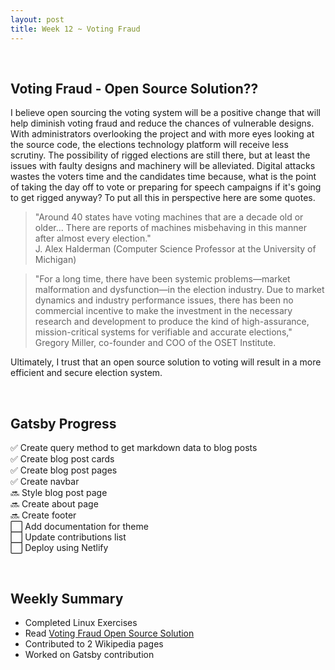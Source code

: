 ```yaml
---
layout: post
title: Week 12 ~ Voting Fraud 
---
```

<br>

## Voting Fraud - Open Source Solution?? 
I believe open sourcing the voting system will be a positive change that will help 
diminish voting fraud and reduce the chances of vulnerable designs. With administrators 
overlooking the project and with more eyes looking at the source code, the elections 
technology platform will receive less scrutiny. The possibility of rigged elections are 
still there, but at least the issues with faulty designs and machinery will be alleviated.
Digital attacks wastes the voters time and the candidates time because, what is the point of 
taking the day off to vote or preparing for speech campaigns if it's going to get rigged anyway?
To put all this in perspective here are some quotes. 

> "Around 40 states have voting machines that are a decade old or older... There are reports of machines misbehaving in this manner after almost every election."  
J. Alex Halderman (Computer Science Professor at the University of Michigan)

> "For a long time, there have been systemic problems—market malformation and dysfunction—in the election industry. Due to market dynamics and industry performance issues, there has been no commercial incentive to make the investment in the necessary research and development to produce the kind of high-assurance, mission-critical systems for verifiable and accurate elections,"  
Gregory Miller, co-founder and COO of the OSET Institute.

Ultimately, I trust that an open source solution to voting will result in a more efficient 
and secure election system. 

<br>

## Gatsby Progress
✅ Create query method to get markdown data to blog posts  
✅ Create blog post cards  
✅ Create blog post pages  
✅ Create navbar  
🔜 Style blog post page  
🔜 Create about page  
🔜 Create footer  
⬜ Add documentation for theme  
⬜ Update contributions list  
⬜ Deploy using Netlify 
 

<br>

## Weekly Summary
- Completed Linux Exercises 
- Read [Voting Fraud Open Source Solution](https://opensource.com/article/19/9/voting-fraud-open-source-solution?)
- Contributed to 2 Wikipedia pages 
- Worked on Gatsby contribution 